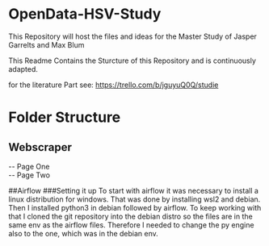 # OpenData-HSV-Study
This Repository will host the files and ideas for the Master Study of Jasper Garrelts and Max Blum

This Readme Contains the Sturcture of this Repository and is continuously adapted.

for the literature Part see: https://trello.com/b/jguyuQ0Q/studie

# Folder Structure

## Webscraper
-- Page One\
-- Page Two

##Airflow
###Setting it up
To start with airflow it was necessary to install a linux distribution for windows. That was done by installing wsl2 and debian.
Then I installed python3 in debian followed by airflow.
To keep working with that I cloned the git repository into the debian distro so the files are in the same env as the airflow files.
Therefore I needed to change the py engine also to the one, which was in the debian env.



